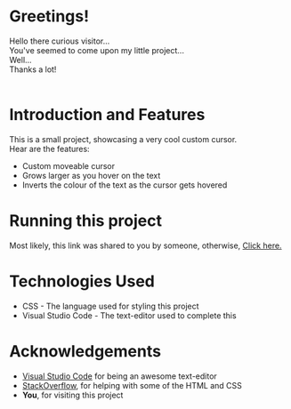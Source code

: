 <h1>Greetings!</h1>
<p>Hello there curious visitor...<br>
You've seemed to come upon my little project...<br>
Well...<br>
Thanks a lot!<br><br></p>

<h1>Introduction and Features</h1>
<p>
  This is a small project, showcasing a very cool custom cursor.<br>
  Hear are the features:<br>
  <ul>
    <li>
      Custom moveable cursor
    </li>
    <li>
      Grows larger as you hover on the text
    </li>
    <li>
      Inverts the colour of the text as the cursor gets hovered
    </li>
  </ul>
</p>

<h1>Running this project</h1>
<p>Most likely, this link was shared to you by someone, otherwise, <a href ="https://entirex64.github.io/CstCursor/"> Click here.</a></p>
<h1>Technologies Used</h1>
<ul>
  <li>
    CSS - The language used for styling this project
  </li>
  <li>
    Visual Studio Code - The text-editor used to complete this
  </li>
</ul>

<h1>
  Acknowledgements
</h1>
<ul>
  <li>
    <a href="https://code.visualstudio.com/">Visual Studio Code</a> for being an awesome text-editor 
  </li>
  <li>
    <a href="stackoverflow.com">StackOverflow<a>, for helping with some of the HTML and CSS
  <li>
    <b>You</b>, for visiting this project
  </li>
</ul>
